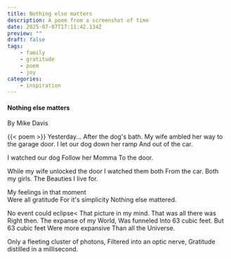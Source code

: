 ```yaml
---
title: Nothing else matters
description: A poem from a screenshot of time
date: 2025-07-07T17:11:42.134Z
preview: ""
draft: false
tags:
    - family
    - gratitude
    - poem
    - joy
categories:
    - inspiration
---
```

#### Nothing else matters
By Mike Davis 

{{< poem >}}
Yesterday...
After the dog's bath.
My wife ambled her way to the garage door.
I let our dog down her ramp
And out of the car.

I watched our dog
Follow her Momma
To the door.

While my wife unlocked the door
I watched them both
From the car.
Both my girls.
The Beauties I live for.

My feelings in that moment  
Were all gratitude 
For it's simplicity
Nothing else mattered.

No event could eclipse<
That picture in my mind. 
That was all there was
Right then.
The expanse of my World,
Was funneled
Into 63 cubic feet. 
But 63 cubic feet
Were more expansive
Than all the Universe.

Only a fleeting cluster of photons, 
Filtered into an optic nerve,
Gratitude distilled in a millisecond.